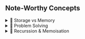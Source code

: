 ## Note-Worthy Concepts

<details>
  <summary>🎁 Storage vs Memory</summary>

  Storage is a computer’s long-term space for keeping data, like your hard drive or SSD.

  Memory (RAM) is temporary space used while the computer is running programs. It stores and processes data actively to avoid delays that would occur if everything had to be read directly from storage.

  When you install an app, it’s saved in storage. When you open it, the app’s data and operations are loaded into memory. The amount and speed of memory largely determine how fast the app can run.

  That's why most memory intensive programs like Davinci Resolve or Adobe After Effects often recommend users to allocate more memory space to the program.
</details>

<!-- Problem Solving -->
<details>
  <summary>🎁 Problem Solving</summary>

  When working on DSA problems, it’s helpful to first break down the problem in plain language, sketch visuals, or outline the formula needed to solve it before writing any code. This step represents the “Algorithm” part of DSA.

  Take recurssion for instance, at its core, recurssion is simply `Factorials (!)`, where:

  ```
  n! = n * (n - 1) * (n - 2) ... * 1;

  OR 

  n! = n * (n - 1)!
  ```

  This same concept applies to recurssion, it simply breaks down a problem into smaller chunks.
</details>

<!-- Recurssion -->
<details>
  <summary>🎁 Recurssion & Memoisation</summary>

  Recurssion is a method of solving complex problems by creating a function that calls itself thereby breaking down the problem into smaller units until it gets to the smallest unit. The result from each operation is returned in the call stack and hoisted up to the next operation and so on, till it bubbles all the way back to the top.

  ```
  /*
  
  We have 

  */
  ```
</details>